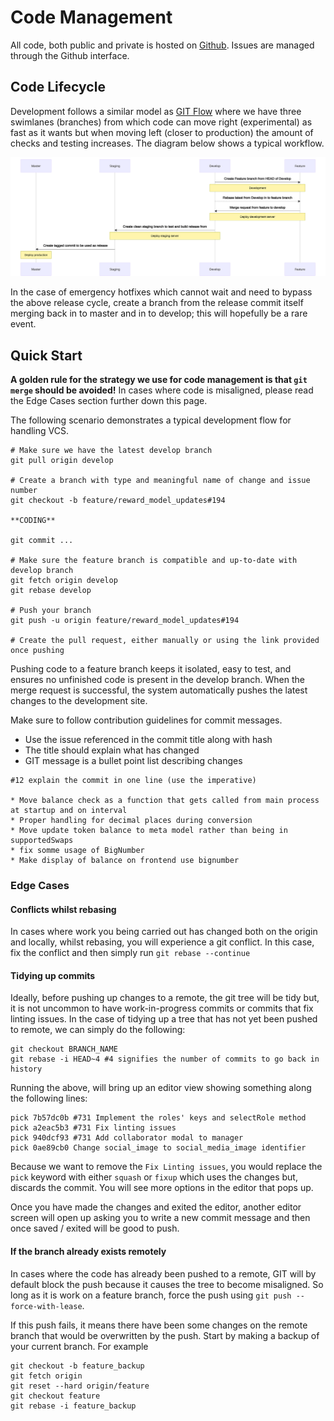 # Code Management

All code, both public and private is hosted on [Github](https://github.com/). Issues are managed through the Github interface.

## Code Lifecycle

Development follows a similar model as [GIT Flow](https://nvie.com/posts/a-successful-git-branching-model/) where we have three swimlanes (branches) from which code can move right (experimental) as fast as it wants but when moving left (closer to production) the amount of checks and testing increases. The diagram below shows a typical workflow.  

<img class="mermaid-img" src="../img/lifecycle.svg">

In the case of emergency hotfixes which cannot wait and need to bypass the above release cycle, create a branch from the release commit itself merging back in to master and in to develop; this will hopefully be a rare event.

## Quick Start

**A golden rule for the strategy we use for code management is that `git merge` should be avoided!** In cases where code is misaligned, please read the Edge Cases section further down this page. 

The following scenario demonstrates a typical development flow for handling VCS.

```
# Make sure we have the latest develop branch
git pull origin develop

# Create a branch with type and meaningful name of change and issue number
git checkout -b feature/reward_model_updates#194

**CODING**

git commit ...

# Make sure the feature branch is compatible and up-to-date with develop branch
git fetch origin develop
git rebase develop

# Push your branch
git push -u origin feature/reward_model_updates#194

# Create the pull request, either manually or using the link provided once pushing
```

Pushing code to a feature branch keeps it isolated, easy to test, and ensures no unfinished code is
present in the develop branch. When the merge request is successful, the system automatically pushes the
latest changes to the development site.

Make sure to follow contribution guidelines for commit messages.

* Use the issue referenced in the commit title along with hash
* The title should explain what has changed
* GIT message is a bullet point list describing changes

```
#12 explain the commit in one line (use the imperative)

* Move balance check as a function that gets called from main process at startup and on interval
* Proper handling for decimal places during conversion
* Move update token balance to meta model rather than being in supportedSwaps
* fix somme usage of BigNumber
* Make display of balance on frontend use bignumber
```

### Edge Cases

#### Conflicts whilst rebasing

In cases where work you being carried out has changed both on the origin and locally, whilst rebasing, you will experience a git conflict. In this case, fix the conflict and then simply run `git rebase --continue`

#### Tidying up commits

Ideally, before pushing up changes to a remote, the git tree will be tidy but, it is not uncommon to have work-in-progress commits or commits that fix linting issues. In the case of tidying up a tree that has not yet been pushed to remote, we can simply do the following:

```
git checkout BRANCH_NAME
git rebase -i HEAD~4 #4 signifies the number of commits to go back in history
```

Running the above, will bring up an editor view showing something along the following lines:

```
pick 7b57dc0b #731 Implement the roles' keys and selectRole method
pick a2eac5b3 #731 Fix linting issues 
pick 940dcf93 #731 Add collaborator modal to manager
pick 0ae89cb0 Change social_image to social_media_image identifier
```

Because we want to remove the `Fix Linting issues`, you would replace the `pick` keyword with either `squash` or `fixup` which uses the changes but, discards the commit. You will see more options in the editor that pops up.

Once you have made the changes and exited the editor, another editor screen will open up asking you to write a new commit message and then once saved / exited will be good to push.

#### If the branch already exists remotely

In cases where the code has already been pushed to a remote, GIT will by default block the push because it causes the tree to become misaligned. So long as it is work on a feature branch, force the push using `git push --force-with-lease`.

If this push fails, it means there have been some changes on the remote branch that would be overwritten by the push. Start by making a backup of your current branch. For example

```
git checkout -b feature_backup
git fetch origin
git reset --hard origin/feature
git checkout feature
git rebase -i feature_backup
```
